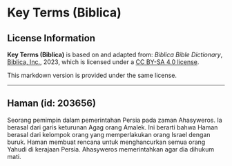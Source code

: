 # Key Terms (Biblica)

## License Information

**Key Terms (Biblica)** is based on and adapted from: _Biblica Bible Dictionary_, [Biblica, Inc.](https://www.biblica.com/), 2023, which is licensed under a [CC BY-SA 4.0 license](https://creativecommons.org/licenses/by-sa/4.0/legalcode.en).

This markdown version is provided under the same license.



--------------------------------

## Haman (id: 203656)

Seorang pemimpin dalam pemerintahan Persia pada zaman Ahasyweros. Ia berasal dari garis keturunan Agag orang Amalek. Ini berarti bahwa Haman berasal dari kelompok orang yang memperlakukan orang Israel dengan buruk. Haman membuat rencana untuk menghancurkan semua orang Yahudi di kerajaan Persia. Ahasyweros memerintahkan agar dia dihukum mati.


